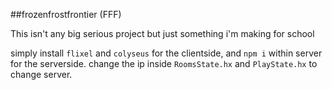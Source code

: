 ##frozenfrostfrontier (FFF)

This isn't any big serious project but just something i'm making for school

simply install `flixel` and `colyseus` for the clientside,
and `npm i` within server for the serverside.
change the ip inside `RoomsState.hx` and `PlayState.hx` to change server.